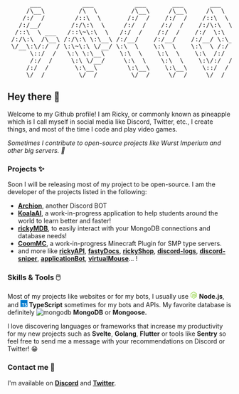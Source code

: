 <pre>
      ___           ___           ___       ___       ___     
     /\__\         /\  \         /\__\     /\__\     /\  \    
    /:/  /        /::\  \       /:/  /    /:/  /    /::\  \   
   /:/__/        /:/\:\  \     /:/  /    /:/  /    /:/\:\  \  
  /::\  \ ___   /::\~\:\  \   /:/  /    /:/  /    /:/  \:\  \ 
 /:/\:\  /\__\ /:/\:\ \:\__\ /:/__/    /:/__/    /:/__/ \:\__\
 \/__\:\/:/  / \:\~\:\ \/__/ \:\  \    \:\  \    \:\  \ /:/  /
      \::/  /   \:\ \:\__\    \:\  \    \:\  \    \:\  /:/  / 
      /:/  /     \:\ \/__/     \:\  \    \:\  \    \:\/:/  /  
     /:/  /       \:\__\        \:\__\    \:\__\    \::/  /   
     \/__/         \/__/         \/__/     \/__/     \/__/    
</pre>
## Hey there 👋

Welcome to my Github profile! I am Ricky, or commonly known as pineapple which is I call myself in social media like Discord, Twitter, etc., I create things, and most of the time I code and play video games.


*Sometimes I contribute to open-source projects like Wurst Imperium and other big servers. 📝*

### Projects ✨

Soon I will be releasing most of my project to be open-source.
I am the developer of the projects listed in the following:

* **[Archion](https://github.com/pnple/pineapplebot)**, another Discord BOT  
* **[KoalaAI](https://github.com/rodrigoricky)**, a work-in-progress application to help students around the world to learn better and faster!
* **[rickyMDB](https://github.com/rodrigoricky)**, to easily interact with your MongoDB connections and database needs!
* **[CoomMC](https://github.com/Androz2091/scratch-for-discord)**, a work-in-progress Minecraft Plugin for SMP type servers.
* and more like **[rickyAPI](https://github.com/rodrigoricky)**, **[fastyDocs](https://github.com/rodrigoricky)**, **[rickyShop](https://github.com/rodrigoricky)**, **[discord-logs](https://github.com/rodrigoricky)**, **[discord-sniper](https://github.com/rodrigoricky)**, **[applicationBot](https://github.com/rodrigoricky)**, **[virtualMouse](https://github.com/rodrigoricky)**... !

### Skills & Tools 🖱️

Most of my projects like websites or for my bots, I usually use ![node-js](https://github.com/Androz2091/Androz2091/raw/main/node-js.png) **Node.js**, and ![typescript](https://github.com/Androz2091/Androz2091/raw/main/typescript.png) **TypeScript** sometimes for my bots and APIs. My favorite database is definitely ![mongodb](https://github.com/rodrigoricky/rodrigoricky/raw/main/mongodb.png) **MongoDB** or **Mongoose.**

I love discovering languages or frameworks that increase my productivity for my new projects such as **Svelte**, **Golang**, **Flutter** or tools like **Sentry** so feel free to send me a message with your recommendations on Discord or Twitter! 😁

### Contact me 🤝

I'm available on **[Discord](https://androz2091.fr/discord)** and **[Twitter](https://twitter.com/androz2091)**.
